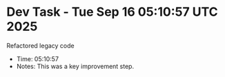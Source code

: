 # Dev Task - Tue Sep 16 05:10:57 UTC 2025
Refactored legacy code
- Time: 05:10:57
- Notes: This was a key improvement step.
